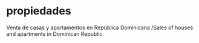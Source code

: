 propiedades
===========

Venta de casas y apartamentos en República Dominicana /Sales of houses and apartments in Dominican Republic